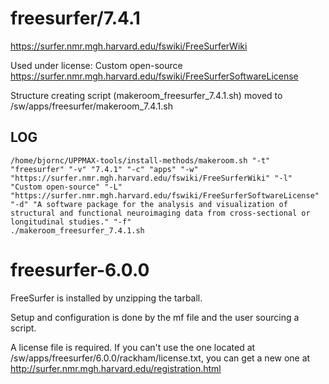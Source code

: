 freesurfer/7.4.1
========================

<https://surfer.nmr.mgh.harvard.edu/fswiki/FreeSurferWiki>

Used under license:
Custom open-source
<https://surfer.nmr.mgh.harvard.edu/fswiki/FreeSurferSoftwareLicense>

Structure creating script (makeroom_freesurfer_7.4.1.sh) moved to /sw/apps/freesurfer/makeroom_7.4.1.sh

LOG
---

    /home/bjornc/UPPMAX-tools/install-methods/makeroom.sh "-t" "freesurfer" "-v" "7.4.1" "-c" "apps" "-w" "https://surfer.nmr.mgh.harvard.edu/fswiki/FreeSurferWiki" "-l" "Custom open-source" "-L" "https://surfer.nmr.mgh.harvard.edu/fswiki/FreeSurferSoftwareLicense" "-d" "A software package for the analysis and visualization of structural and functional neuroimaging data from cross-sectional or longitudinal studies." "-f"
    ./makeroom_freesurfer_7.4.1.sh
freesurfer-6.0.0
==================

FreeSurfer is installed by unzipping the tarball. 

Setup and configuration is done by the mf file and the user sourcing a script.

A license file is required. If you can't use the one located at /sw/apps/freesurfer/6.0.0/rackham/license.txt, you can get a new one at http://surfer.nmr.mgh.harvard.edu/registration.html
